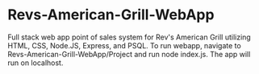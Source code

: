 # Revs-American-Grill-WebApp
Full stack web app point of sales system for Rev's American Grill utilizing HTML, CSS, Node.JS, Express, and PSQL.
To run webapp, navigate to Revs-American-Grill-WebApp/Project and run node index.js. The app will run on localhost.
